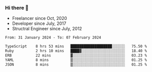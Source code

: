 ### Hi there 👋

- Freelancer since Oct, 2020
- Developer since July, 2017
- Structral Engineer since July, 2012

<!--START_SECTION:waka-->

```txt
From: 31 January 2024 - To: 07 February 2024

TypeScript    8 hrs 53 mins   ███████████████████░░░░░░   75.50 %
Ruby          2 hrs 10 mins   ████▓░░░░░░░░░░░░░░░░░░░░   18.40 %
ERB           22 mins         ▓░░░░░░░░░░░░░░░░░░░░░░░░   03.23 %
YAML          8 mins          ▒░░░░░░░░░░░░░░░░░░░░░░░░   01.25 %
JSON          8 mins          ▒░░░░░░░░░░░░░░░░░░░░░░░░   01.25 %
```

<!--END_SECTION:waka-->
